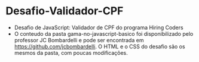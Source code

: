 # Desafio-Validador-CPF
- Desafio de JavaScript: Validador de CPF do programa Hiring Coders
- O conteudo da pasta gama-no-javascript-basico foi disponibilizado pelo professor JC Bombardelli e pode ser encontrada em https://github.com/jcbombardelli. O HTML e o CSS do desafio são os mesmos da pasta, com poucas modificações.

